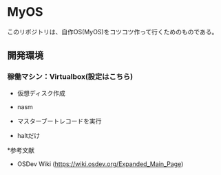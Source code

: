 # MyOS

このリポジトリは、自作OS(MyOS)をコツコツ作って行くためのものである。

## 開発環境
 ### 稼働マシン：Virtualbox(設定はこちら)  
 
* 仮想ディスク作成   
 * nasm  

* マスターブートレコードを実行   
 * haltだけ  

*参考文献   
 * OSDev Wiki (https://wiki.osdev.org/Expanded_Main_Page)  
